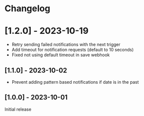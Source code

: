 # Changelog

# [1.2.0] - 2023-10-19

* Retry sending failed notifications with the next trigger
* Add timeout for notification requests (default to 10 seconds)
* Fixed not using default timeout in save webhook

## [1.1.0] - 2023-10-02

* Prevent adding pattern based notifications if date is in the past

## [1.0.0] - 2023-10-01

Initial release